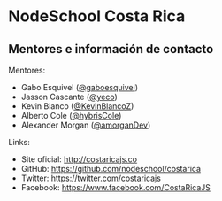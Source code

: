 # NodeSchool Costa Rica

## Mentores e información de contacto

Mentores:
  * Gabo Esquivel ([@gaboesquivel](http://twitter.com/gaboesquivel))
  * Jasson Cascante  ([@yeco](http://twitter.com/yeco))
  * Kevin Blanco  ([@KevinBlancoZ](https://twitter.com/KevinBlancoZ))
  * Alberto Cole  ([@hybrisCole](https://twitter.com/hybrisCole))
  * Alexander Morgan ([@amorganDev](https://twitter.com/amorganDev))

Links:
  * Site oficial: http://costaricajs.co
  * GitHub: https://github.com/nodeschool/costarica
  * Twitter: https://twitter.com/costaricajs
  * Facebook: https://www.facebook.com/CostaRicaJS
